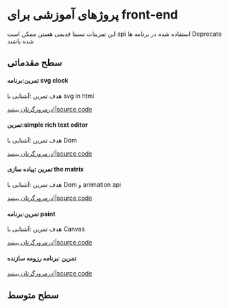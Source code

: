 # پروژهای آموزشی برای front-end

این تمرینات نسبتا قدیمی هستن ممکن است api  استفاده شده در برنامه ها Deprecate شده باشند

## سطح مقدماتی


#### تمرین:برنامه svg clock

هدف تمرین :آشنایی با
svg in html

[درمرورگرتان ببینید!](https://mahdigudarzi.github.io/svg-clock/)|[source code](https://github.com/mahdigudarzi/svg-clock)

#### تمرین:simple rich text editor

هدف تمرین :آشنایی با Dom

[درمرورگرتان ببینید!](https://mahdigudarzi.github.io/richTextComponent)|[source code](https://github.com/mahdigudarzi/richTextComponent)

#### تمرین :پیاده سازی the matrix

هدف تمرین :آشنایی با Dom و animation api

[درمرورگرتان ببینید!](https://mahdigudarzi.github.io/matrix)|[source code](https://github.com/mahdigudarzi/matrix)

#### تمرین:برنامه paint

هدف تمرین :آشنایی با Canvas

[درمرورگرتان ببینید!](https://mahdigudarzi.github.io/paintApp/)|[source code](https://github.com/mahdigudarzi/paintApp)

#### تمرین :برنامه رزومه سازنده

[درمرورگرتان ببینید!](https://mahdigudarzi.github.io/resume-fornt-builder//)|[source code](https://github.com/mahdigudarzi/resume-fornt-builder)


## سطح متوسط
